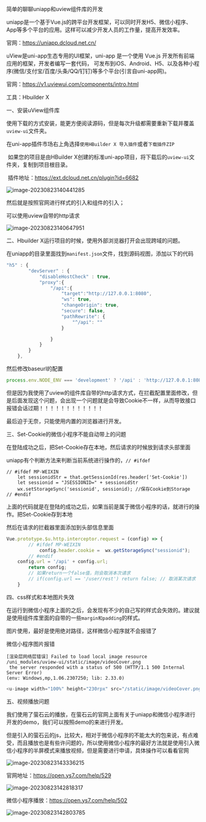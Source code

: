 简单的聊聊uniapp和uview组件库的开发

uniapp是一个基于Vue.js的跨平台开发框架，可以同时开发H5、微信小程序、App等多个平台的应用。这样可以减少开发人员的工作量，提高开发效率。

官网：https://uniapp.dcloud.net.cn/

uView是uni-app生态专用的UI框架，uni-app 是一个使用 Vue.js 开发所有前端应用的框架，开发者编写一套代码， 可发布到iOS、Android、H5、以及各种小程序(微信/支付宝/百度/头条/QQ/钉钉)等多个平台(引言自uni-app网)。

官网：https://v1.uviewui.com/components/intro.html

工具：Hbuilder X

一、安装uView组件库

使用下载的方式安装，能更方便阅读源码，但是每次升级都需要重新下载并覆盖`uview-ui`文件夹。

​	在uni-app插件市场右上角选择`使用HBuilder X 导入插件`或者`下载插件ZIP`

​	如果您的项目是由HBuilder X创建的标准uni-app项目，将下载后的`uview-ui`文件夹，复制到项目根目录。

​	插件地址：https://ext.dcloud.net.cn/plugin?id=6682

![image-20230823140441285](D:\LJY\code\dataNote20221010\img\image-20230823140441285.png)

然后就是按照官网进行样式的引入和组件的引入；

可以使用uview自带的http请求

![image-20230823140647951](D:\LJY\code\dataNote20221010\img\image-20230823140647951.png)

二、Hbuilder X运行项目的时候，使用外部浏览器打开会出现跨域的问题。

在uniapp的目录里面找到`manifest.json`文件，找到源码视图，添加以下的代码

```js
"h5" : {
        "devServer" : {
            "disableHostCheck" : true,
			"proxy":{
				"/api":{
					"target":"http://127.0.0.1:8080",
					"ws": true,
					"changeOrigin": true,
					"secure": false,
					"pathRewrite": {
						"^/api": ""
					}

				}
			}
        }
    },
```

然后修改baseurl的配置

```js
process.env.NODE_ENV === 'development' ? '/api' : 'http://127.0.0.1:8080'
```

但是因为我使用了uview的组件库自带的http请求方式，在拦截配置里面修改，但是后面发现这个问题，会出现一个问题就是会导致Cookie不一样，从而导致接口报错会话过期！！！！！！！！！！！！

最后迫于无奈，只能使用内置的浏览器进行开发。

三、Set-Cookie的微信小程序不能自动带上的问题

在登陆成功之后，把Set-Cookie存在本地，然后请求的时候放到请求头部里面

uniapp有个判断方法来判断当前系统进行操作的，`// #ifdef`

```
// #ifdef MP-WEIXIN
	let sessionidStr = that.getSessionId(res.header['Set-Cookie'])
	let sessionid = "JSESSIONID=" + sessionidStr
	wx.setStorageSync('sessionid', sessionid); //保存Cookie到Storage
// #endif
```

上面的代码就是在登陆的成功之后，如果当前是属于微信小程序的话，就进行的操作。把Set-Cookie存到本地

然后在请求的拦截器里面添加到头部信息里面

```js
Vue.prototype.$u.http.interceptor.request = (config) => {
		// #ifdef MP-WEIXIN
			config.header.cookie =  wx.getStorageSync("sessionid");
		// #endif
	config.url = '/api' + config.url;
		return config;
		// 如果return一个false值，则会取消本次请求
		// if(config.url == '/user/rest') return false; // 取消某次请求
	}
```

四、css样式和本地图片失效

在运行到微信小程序上面的之后，会发现有不少的自己写的样式会失效的。建议就是使用组件库里面的自带的一些`margin和padding`的样式。

图片使用，最好是使用绝对路径，这样微信小程序就不会报错了

微信小程序图片报错

```JS
[渲染层网络层错误] Failed to load local image resource /uni_modules/uview-ui/static/image/videoCover.png 
 the server responded with a status of 500 (HTTP/1.1 500 Internal Server Error) 
(env: Windows,mp,1.06.2307250; lib: 2.33.0)
```

```js
<u-image width="100%" height="230rpx" src="/static/image/videoCover.png"></u-image>
```



五、视频播放问题

我们使用了萤石云的播放，在萤石云的官网上面有关于uniapp和微信小程序进行开发的demo，我们可以按照demo的来进行开发。

但是引入的萤石云的js，比较大，相对于微信小程序的不能太大的包来说，有点难受，而且播放也是有些许问题的，所以使用微信小程序的最好方法就是使用引入微信小程序的半屏模式来播放视频，但是需要进行申请，具体操作可以看看官网

![image-20230823143336215](D:\LJY\code\dataNote20221010\img\image-20230823143336215.png)

官网地址：https://open.ys7.com/help/529

![image-20230823142818317](D:\LJY\code\dataNote20221010\img\image-20230823142818317.png)

微信小程序播放：https://open.ys7.com/help/502

![image-20230823142803785](D:\LJY\code\dataNote20221010\img\image-20230823142803785.png)

